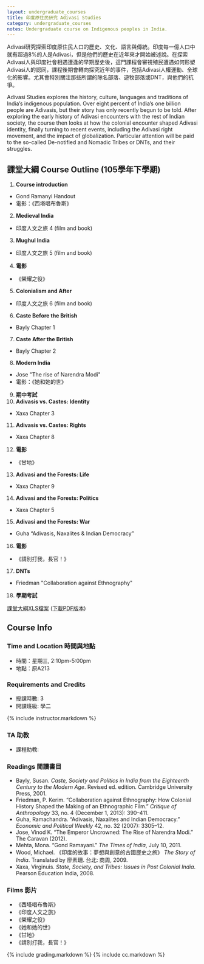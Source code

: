 ```yaml
---
layout: undergraduate_courses
title: 印度原住民研究 Adivasi Studies
category: undergraduate_courses
notes: Undergraduate course on Indigenous peoples in India. 
---
```



Adivasi研究探索印度原住民人口的歷史、文化、語言與傳統。印度每一億人口中就有超過8%的人是Adivasi，但是他們的歷史在近年來才開始被述說。在探索Adivasi人與印度社會相遇遭逢的早期歷史後，這門課程會審視殖民遭遇如何形塑Adivasi人的認同，課程後期會轉向探究近年的事件，包括Adivasi人權運動、全球化的影響。尤其會特別關注那些所謂的除名部落、遊牧部落或DNT，與他們的抗爭。

Adivasi Studies explores the history, culture, languages and traditions of India’s indigenous population. Over eight percent of India’s one billion people are Adivasis, but their story has only recently begun to be told. After exploring the early history of Adivasi encounters with the rest of Indian society, the course then looks at how the colonial encounter shaped Adivasi identity, finally turning to recent events, including the Adivasi right movement, and the impact of globalization. Particular attention will be paid to the so-called De-notified and Nomadic Tribes or DNTs, and their struggles.

## 課堂大綱 Course Outline (105學年下學期)

1. **Course introduction**
 * Gond Ramanyi Handout 
 * 電影：《西塔唱布魯斯》
2. **Medieval India**
 * 印度人文之旅 4 (film and book) 
3. **Mughul India**
 * 印度人文之旅 5 (film and book) 
4. **電影**
 * 《榮耀之役》 
5. **Colonialism and After**
 * 印度人文之旅 6 (film and book)
6. **Caste Before the British**
 * Bayly Chapter 1
7. **Caste After the British**
 * Bayly Chapter 2
8. **Modern India**
 * Jose "The rise of Narendra Modi" 
 * 電影：《她和她的世》
9. **期中考試**
10. **Adivasis vs. Castes: Identity** 
 * Xaxa Chapter 3
11. **Adivasis vs. Castes: Rights**
 * Xaxa Chapter 8
12. **電影**
 * 《甘地》
13. **Adivasi and the Forests: Life**
 * Xaxa Chapter 9
14. **Adivasi and the Forests: Politics**
 * Xaxa Chapter 5
15. **Adivasi and the Forests: War**
 * Guha “Adivasis, Naxalites & Indian Democracy”
16. **電影**
 * 《請別打我，長官！》
17. **DNTs**
 * Friedman "Collaboration against Ethnography"
18. **學期考試**

[課堂大綱XLS檔案](https://docs.google.com/spreadsheets/d/1Do-hDPngOVlAGdDWlfimUm8A1rZLwkfB9SWvPBy1DDg/pubhtml?gid=0&single=true) ([下載PDF版本](https://docs.google.com/spreadsheets/d/1Do-hDPngOVlAGdDWlfimUm8A1rZLwkfB9SWvPBy1DDg/pub?gid=0&single=true&output=pdf))

## Course Info

### Time and Location 時間與地點
* 時間：星期三, 2:10pm-5:00pm
* 地點：原A213

### Requirements and Credits
* 授課時數: 3
* 開課班級: 學二

{% include instructor.markdown %}

### TA 助教
* 課程助教: 

### Readings 閱讀書目

- Bayly, Susan. *Caste, Society and Politics in India from the Eighteenth Century to the Modern Age*. Revised ed. edition. Cambridge University Press, 2001.
- Friedman, P. Kerim. “Collaboration against Ethnography: How Colonial History Shaped the Making of an Ethnographic Film.” *Critique of Anthropology* 33, no. 4 (December 1, 2013): 390–411.
- Guha, Ramachandra. “Adivasis, Naxalites and Indian Democracy.” *Economic and Political Weekly* 42, no. 32 (2007): 3305–12.
- Jose, Vinod K. “The Emperor Uncrowned: The Rise of Narendra Modi.” The Caravan  (2012).
- Mehta, Mona. “Gond Ramayani.” *The Times of India*, July 10, 2011. 
- Wood, Michael. 《印度的故事：夢想與創意的古國歷史之旅》 *The Story of India*. Translated by 廖素珊. 台北: 商周, 2009.
- Xaxa, Virginuis. *State, Society, and Tribes: Issues in Post Colonial India*. Pearson Education India, 2008.

### Films 影片

- 《西塔唱布魯斯》
- 《印度人文之旅》
- 《榮耀之役》 
- 《她和她的世》
- 《甘地》
- 《請別打我，長官！》

{% include grading.markdown %}
{% include cc.markdown %}